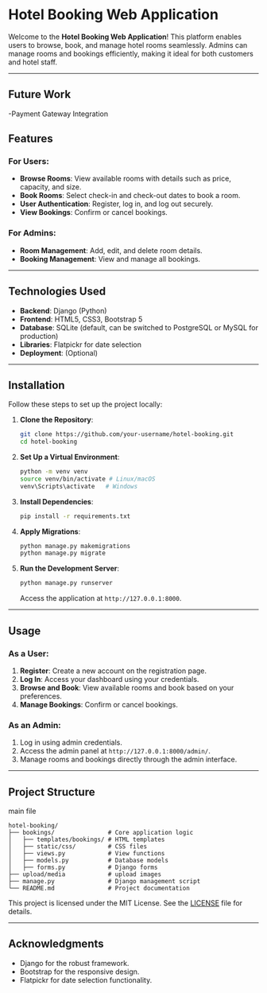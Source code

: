 # Hotel Booking Web Application

Welcome to the **Hotel Booking Web Application**! This platform enables users to browse, book, and manage hotel rooms seamlessly. Admins can manage rooms and bookings efficiently, making it ideal for both customers and hotel staff.

---

## Future Work

-Payment Gateway Integration

## Features

### For Users:

- **Browse Rooms**: View available rooms with details such as price, capacity, and size.
- **Book Rooms**: Select check-in and check-out dates to book a room.
- **User Authentication**: Register, log in, and log out securely.
- **View Bookings**: Confirm or cancel bookings.

### For Admins:

- **Room Management**: Add, edit, and delete room details.
- **Booking Management**: View and manage all bookings.

---

## Technologies Used

- **Backend**: Django (Python)
- **Frontend**: HTML5, CSS3, Bootstrap 5
- **Database**: SQLite (default, can be switched to PostgreSQL or MySQL for production)
- **Libraries**: Flatpickr for date selection
- **Deployment**: (Optional)

---

## Installation

Follow these steps to set up the project locally:

1. **Clone the Repository**:

   ```bash
   git clone https://github.com/your-username/hotel-booking.git
   cd hotel-booking
   ```

2. **Set Up a Virtual Environment**:

   ```bash
   python -m venv venv
   source venv/bin/activate # Linux/macOS
   venv\Scripts\activate   # Windows
   ```

3. **Install Dependencies**:

   ```bash
   pip install -r requirements.txt
   ```

4. **Apply Migrations**:

   ```bash
   python manage.py makemigrations
   python manage.py migrate
   ```

5. **Run the Development Server**:
   ```bash
   python manage.py runserver
   ```
   Access the application at `http://127.0.0.1:8000`.

---

## Usage

### As a User:

1. **Register**: Create a new account on the registration page.
2. **Log In**: Access your dashboard using your credentials.
3. **Browse and Book**: View available rooms and book based on your preferences.
4. **Manage Bookings**: Confirm or cancel bookings.

### As an Admin:

1. Log in using admin credentials.
2. Access the admin panel at `http://127.0.0.1:8000/admin/`.
3. Manage rooms and bookings directly through the admin interface.

---

## Project Structure

main file

```plaintext
hotel-booking/
├── bookings/               # Core application logic
│   ├── templates/bookings/ # HTML templates
│   ├── static/css/         # CSS files
│   ├── views.py            # View functions
│   ├── models.py           # Database models
│   ├── forms.py            # Django forms
├── upload/media            # upload images
├── manage.py               # Django management script
└── README.md               # Project documentation
```

This project is licensed under the MIT License. See the [LICENSE](LICENSE) file for details.

---

## Acknowledgments

- Django for the robust framework.
- Bootstrap for the responsive design.
- Flatpickr for date selection functionality.
